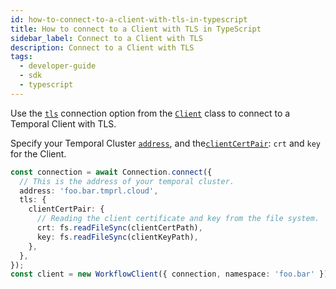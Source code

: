 ```yaml
---
id: how-to-connect-to-a-client-with-tls-in-typescript
title: How to connect to a Client with TLS in TypeScript
sidebar_label: Connect to a Client with TLS
description: Connect to a Client with TLS
tags:
  - developer-guide
  - sdk
  - typescript
---
```


Use the [`tls`](https://typescript.temporal.io/api/interfaces/client.connectionoptions/#tls) connection option from the [`Client`](https://typescript.temporal.io/api/namespaces/client) class to connect to a Temporal Client with TLS.

Specify your Temporal Cluster [`address`](https://typescript.temporal.io/api/interfaces/client.connectionoptions/#address), and the[`clientCertPair`](https://typescript.temporal.io/api/interfaces/client.TLSConfig#clientcertpair): `crt` and `key` for the Client.

```typescript
const connection = await Connection.connect({
  // This is the address of your temporal cluster.
  address: 'foo.bar.tmprl.cloud',
  tls: {
    clientCertPair: {
      // Reading the client certificate and key from the file system.
      crt: fs.readFileSync(clientCertPath),
      key: fs.readFileSync(clientKeyPath),
    },
  },
});
const client = new WorkflowClient({ connection, namespace: 'foo.bar' });
```
